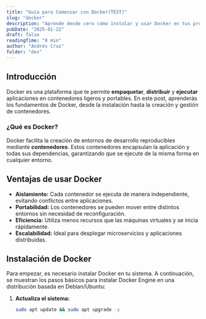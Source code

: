 ```yaml
---
title: "Guía para Comenzar con Docker(TEST)"
slug: "docker"
description: "Aprende desde cero cómo instalar y usar Docker en tus proyectos, con ejemplos prácticos y una guía paso a paso."
pubDate: "2025-01-22"
draft: false
readingTime: "8 min"
author: "Andrés Cruz"
folder: "dev"
---
```


<h2>Introducción</h2>

Docker es una plataforma que te permite **empaquetar**, **distribuir** y **ejecutar** aplicaciones en contenedores ligeros y portables. En este post, aprenderás los fundamentos de Docker, desde la instalación hasta la creación y gestión de contenedores.

<h3>¿Qué es Docker?</h3>

Docker facilita la creación de entornos de desarrollo reproducibles mediante **contenedores**. Estos contenedores encapsulan la aplicación y todas sus dependencias, garantizando que se ejecute de la misma forma en cualquier entorno.

<h2>Ventajas de usar Docker</h2>

- **Aislamiento:** Cada contenedor se ejecuta de manera independiente, evitando conflictos entre aplicaciones.
- **Portabilidad:** Los contenedores se pueden mover entre distintos entornos sin necesidad de reconfiguración.
- **Eficiencia:** Utiliza menos recursos que las máquinas virtuales y se inicia rápidamente.
- **Escalabilidad:** Ideal para desplegar microservicios y aplicaciones distribuidas.

<h2>Instalación de Docker</h2>

Para empezar, es necesario instalar Docker en tu sistema. A continuación, se muestran los pasos básicos para instalar Docker Engine en una distribución basada en Debian/Ubuntu:

1. **Actualiza el sistema:**

   ```bash
   sudo apt update && sudo apt upgrade -y
   ```
